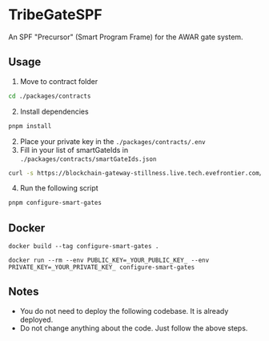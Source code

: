 # TribeGateSPF

An SPF "Precursor" (Smart Program Frame) for the AWAR gate system.

## Usage

1. Move to contract folder

```sh
cd ./packages/contracts
```

2. Install dependencies

```sh
pnpm install
```

2. Place your private key in the `./packages/contracts/.env`
3. Fill in your list of smartGateIds in `./packages/contracts/smartGateIds.json`

```sh
curl -s https://blockchain-gateway-stillness.live.tech.evefrontier.com/smartassemblies | jq '{smartGateIds: [.[] | select(.assemblyType == "SmartGate" and .ownerId == "YOUR CHARACTER ADDRESS") | .id]}' > smartGateIds.json
```
4. Run the following script

```sh
pnpm configure-smart-gates
```

## Docker

```
docker build --tag configure-smart-gates .

docker run --rm --env PUBLIC_KEY=_YOUR_PUBLIC_KEY_ --env PRIVATE_KEY=_YOUR_PRIVATE_KEY_ configure-smart-gates
```


## Notes

- You do not need to deploy the following codebase. It is already deployed.
- Do not change anything about the code. Just follow the above steps.
